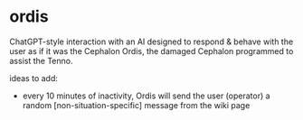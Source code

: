 # ordis

ChatGPT-style interaction with an AI designed to respond & behave with the user as if it was the Cephalon Ordis, the damaged Cephalon programmed to assist the Tenno.

ideas to add:
- every 10 minutes of inactivity, Ordis will send the user (operator) a random [non-situation-specific] message from the wiki page
